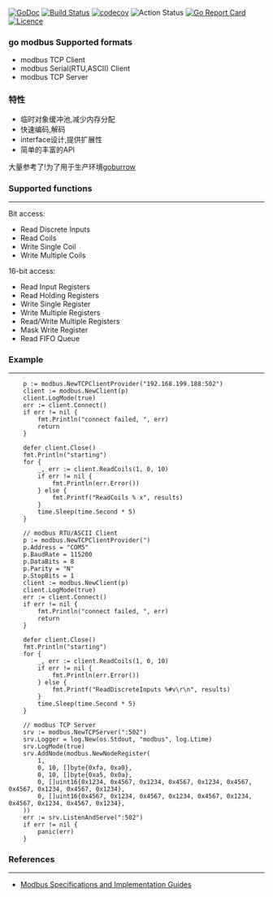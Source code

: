 [![GoDoc](https://godoc.org/github.com/thinkgos/gomodbus?status.svg)](https://godoc.org/github.com/thinkgos/gomodbus)
[![Build Status](https://www.travis-ci.org/thinkgos/gomodbus.svg?branch=master)](https://www.travis-ci.org/thinkgos/gomodbus)
[![codecov](https://codecov.io/gh/thinkgos/gomodbus/branch/master/graph/badge.svg)](https://codecov.io/gh/thinkgos/gomodbus)
![Action Status](https://github.com/thinkgos/gomodbus/workflows/Go/badge.svg)
[![Go Report Card](https://goreportcard.com/badge/github.com/thinkgos/gomodbus)](https://goreportcard.com/report/github.com/thinkgos/gomodbus)
[![Licence](https://img.shields.io/github/license/thinkgos/gomodbus)](https://raw.githubusercontent.com/thinkgos/gomodbus/master/LICENSE)


### go modbus Supported formats

- modbus TCP Client
- modbus Serial(RTU,ASCII) Client
- modbus TCP Server

### 特性

- 临时对象缓冲池,减少内存分配
- 快速编码,解码
- interface设计,提供扩展性
- 简单的丰富的API

大量参考了!为了用于生产环境[goburrow](https://github.com/goburrow/modbus)

### Supported functions

---

Bit access:
*   Read Discrete Inputs
*   Read Coils
*   Write Single Coil
*   Write Multiple Coils

16-bit access:
*   Read Input Registers
*   Read Holding Registers
*   Write Single Register
*   Write Multiple Registers
*   Read/Write Multiple Registers
*   Mask Write Register
*   Read FIFO Queue

### Example

---

```golang
	p := modbus.NewTCPClientProvider("192.168.199.188:502")
	client := modbus.NewClient(p)
	client.LogMode(true)
	err := client.Connect()
	if err != nil {
		fmt.Println("connect failed, ", err)
		return
	}

	defer client.Close()
    fmt.Println("starting")
	for {
		_, err := client.ReadCoils(1, 0, 10)
		if err != nil {
			fmt.Println(err.Error())
		} else {
			fmt.Printf("ReadCoils % x", results)
		}
		time.Sleep(time.Second * 5)
	}
```

```golang
    // modbus RTU/ASCII Client
    p := modbus.NewTCPClientProvider(")
    p.Address = "COM5"
    p.BaudRate = 115200
	p.DataBits = 8
	p.Parity = "N"
	p.StopBits = 1
	client := modbus.NewClient(p)
	client.LogMode(true)
	err := client.Connect()
	if err != nil {
		fmt.Println("connect failed, ", err)
		return
	}

	defer client.Close()
    fmt.Println("starting")
	for {
		_, err := client.ReadCoils(1, 0, 10)
		if err != nil {
			fmt.Println(err.Error())
		} else {
			fmt.Printf("ReadDiscreteInputs %#v\r\n", results)
		}
		time.Sleep(time.Second * 5)
	}
```

```golang
    // modbus TCP Server
	srv := modbus.NewTCPServer(":502")
	srv.Logger = log.New(os.Stdout, "modbus", log.Ltime)
	srv.LogMode(true)
	srv.AddNode(modbus.NewNodeRegister(
		1,
		0, 10, []byte{0xfa, 0xa0},
		0, 10, []byte{0xa5, 0x0a},
		0, []uint16{0x1234, 0x4567, 0x1234, 0x4567, 0x1234, 0x4567, 0x4567, 0x1234, 0x4567, 0x1234},
		0, []uint16{0x4567, 0x1234, 0x4567, 0x1234, 0x4567, 0x1234, 0x4567, 0x1234, 0x4567, 0x1234},
	))
	err := srv.ListenAndServe(":502")
	if err != nil {
		panic(err)
	}
```

### References

---

-   [Modbus Specifications and Implementation Guides](http://www.modbus.org/specs.php)
